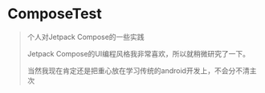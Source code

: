 # ComposeTest
> 个人对Jetpack Compose的一些实践
> 
> Jetpack Compose的UI编程风格我非常喜欢，所以就稍微研究了一下。
> 
> 当然我现在肯定还是把重心放在学习传统的android开发上，不会分不清主次
>
